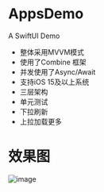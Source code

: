 # AppsDemo
A SwiftUI Demo

- 整体采用MVVM模式
- 使用了Combine 框架
- 并发使用了Async/Await
- 支持iOS 15及以上系统
- 三层架构
- 单元测试
- 下拉刷新
- 上拉加载更多
# 效果图

![image](https://github.com/qcc107/AppsDemo/RPReplay_Final1649121258.2022-04-05_09_28_25.gif)
